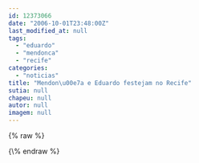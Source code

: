 ```yaml
---
id: 12373066
date: "2006-10-01T23:48:00Z"
last_modified_at: null
tags:
  - "eduardo"
  - "mendonca"
  - "recife"
categories:
  - "noticias"
title: "Mendon\u00e7a e Eduardo festejam no Recife"
sutia: null
chapeu: null
autor: null
imagem: null
---
```

{\% raw %}
<p> </p>
{\% endraw %}